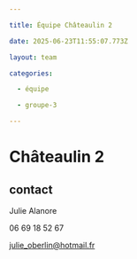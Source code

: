 ```yaml
---

title: Équipe Châteaulin 2

date: 2025-06-23T11:55:07.773Z

layout: team

categories:

  - équipe

  - groupe-3

---
```


# Châteaulin 2



## contact 

Julie Alanore

06 69 18 52 67

julie_oberlin@hotmail.fr

